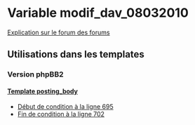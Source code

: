 # Variable modif_dav_08032010
[Explication sur le forum des forums](http://forum.forumactif.com/t294113-listing-des-variables#modif_dav_08032010)
## Utilisations dans les templates
### Version phpBB2
#### [Template posting_body](subsilver/posting_body.md)
* [Début de condition à la ligne 695](../subsilver/posting_body.tpl#L695)
* [Fin de condition à la ligne 702](../subsilver/posting_body.tpl#L702)
